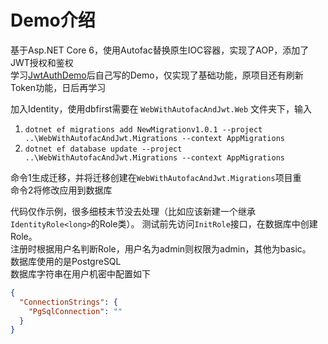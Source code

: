 # Demo介绍
基于Asp.NET Core 6，使用Autofac替换原生IOC容器，实现了AOP，添加了JWT授权和鉴权  
学习[JwtAuthDemo](https://github.com/dotnet-labs/JwtAuthDemo)后自己写的Demo，仅实现了基础功能，原项目还有刷新Token功能，日后再学习

加入Identity，使用dbfirst需要在 `WebWithAutofacAndJwt.Web` 文件夹下，输入  
1. `dotnet ef migrations add NewMigrationv1.0.1 --project ..\WebWithAutofacAndJwt.Migrations --context AppMigrations`
1. `dotnet ef database update --project ..\WebWithAutofacAndJwt.Migrations --context AppMigrations`

命令1生成迁移，并将迁移创建在`WebWithAutofacAndJwt.Migrations`项目重  
命令2将修改应用到数据库

代码仅作示例，很多细枝末节没去处理（比如应该新建一个继承`IdentityRole<long>`的Role类）。
测试前先访问`InitRole`接口，在数据库中创建Role。  
注册时根据用户名判断Role，用户名为admin则权限为admin，其他为basic。  
数据库使用的是PostgreSQL  
数据库字符串在用户机密中配置如下
```json
{
  "ConnectionStrings": {
    "PgSqlConnection": ""
  }
}
```